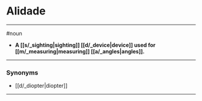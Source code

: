 # Alidade
---
#noun
- **A [[s/_sighting|sighting]] [[d/_device|device]] used for [[m/_measuring|measuring]] [[a/_angles|angles]].**
---
### Synonyms
- [[d/_diopter|diopter]]
---
